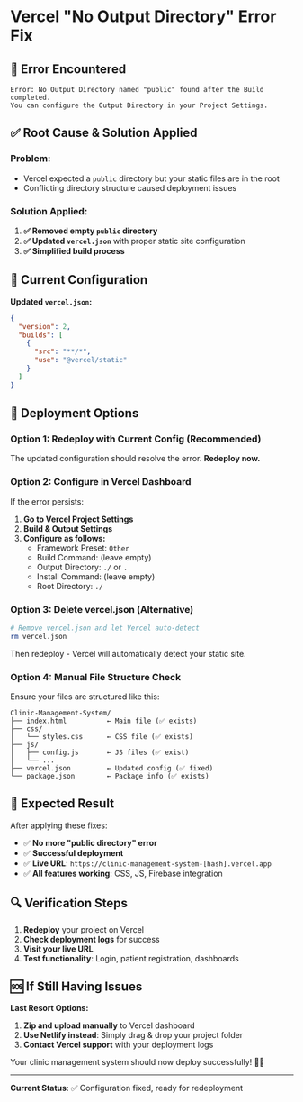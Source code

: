 # Vercel "No Output Directory" Error Fix

## 🚨 Error Encountered
```
Error: No Output Directory named "public" found after the Build completed. 
You can configure the Output Directory in your Project Settings.
```

## ✅ Root Cause & Solution Applied

### Problem:
- Vercel expected a `public` directory but your static files are in the root
- Conflicting directory structure caused deployment issues

### Solution Applied:
1. **✅ Removed empty `public` directory**
2. **✅ Updated `vercel.json`** with proper static site configuration
3. **✅ Simplified build process**

## 🔧 Current Configuration

**Updated `vercel.json`:**
```json
{
  "version": 2,
  "builds": [
    {
      "src": "**/*",
      "use": "@vercel/static"
    }
  ]
}
```

## 🚀 Deployment Options

### Option 1: Redeploy with Current Config (Recommended)
The updated configuration should resolve the error. **Redeploy now.**

### Option 2: Configure in Vercel Dashboard
If the error persists:

1. **Go to Vercel Project Settings**
2. **Build & Output Settings**
3. **Configure as follows:**
   - Framework Preset: `Other`
   - Build Command: (leave empty)
   - Output Directory: `./` or `.`
   - Install Command: (leave empty)
   - Root Directory: `./`

### Option 3: Delete vercel.json (Alternative)
```bash
# Remove vercel.json and let Vercel auto-detect
rm vercel.json
```
Then redeploy - Vercel will automatically detect your static site.

### Option 4: Manual File Structure Check
Ensure your files are structured like this:
```
Clinic-Management-System/
├── index.html          ← Main file (✅ exists)
├── css/
│   └── styles.css      ← CSS file (✅ exists)
├── js/
│   ├── config.js       ← JS files (✅ exist)
│   └── ...
├── vercel.json         ← Updated config (✅ fixed)
└── package.json        ← Package info (✅ exists)
```

## 🎯 Expected Result

After applying these fixes:
- ✅ **No more "public directory" error**
- ✅ **Successful deployment**
- ✅ **Live URL**: `https://clinic-management-system-[hash].vercel.app`
- ✅ **All features working**: CSS, JS, Firebase integration

## 🔍 Verification Steps

1. **Redeploy** your project on Vercel
2. **Check deployment logs** for success
3. **Visit your live URL**
4. **Test functionality**: Login, patient registration, dashboards

## 🆘 If Still Having Issues

**Last Resort Options:**
1. **Zip and upload manually** to Vercel dashboard
2. **Use Netlify instead**: Simply drag & drop your project folder
3. **Contact Vercel support** with your deployment logs

Your clinic management system should now deploy successfully! 🏥✨

---
**Current Status**: ✅ Configuration fixed, ready for redeployment
